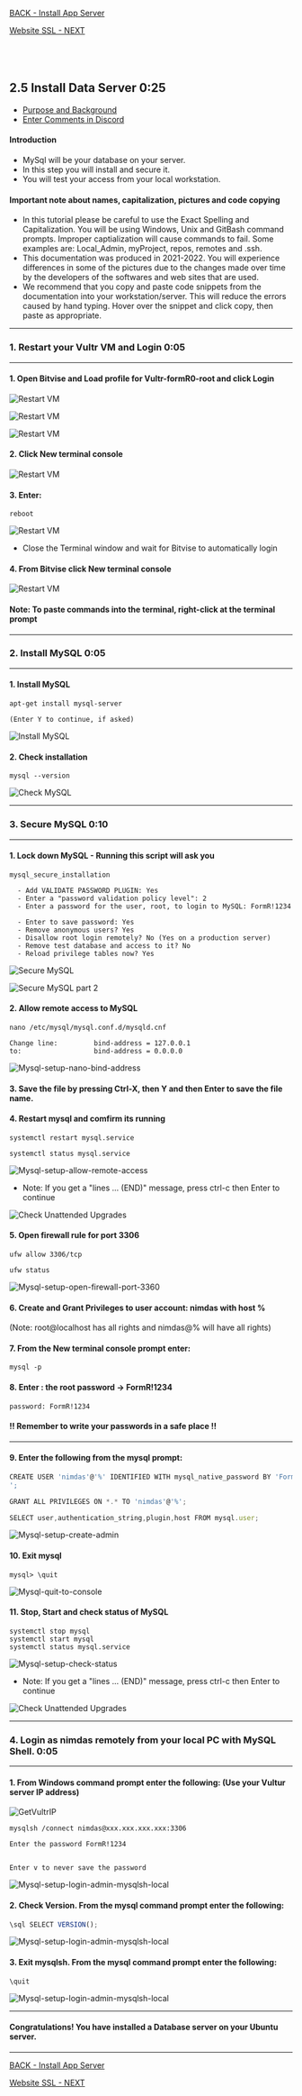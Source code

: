 <!-- ------------------------------------------------------------------------- -->

<div class="page-back">

[BACK - Install App Server ](/Setup/fr0304_Setup-App-Server-Ubuntu.md)
</div><div class="page-next">

[Website SSL - NEXT](/Setup/fr0306_Setup-Website-SSL-Ubuntu.md)
</div><div style="margin-top:35px">&nbsp;</div>

<!-- ------------------------------------------------------------------------- -->

## 2.5 Install Data Server 0:25 <!-- {docsify-ignore} -->
- [Purpose and Background](../Setup/purposes/pfr0305_Setup-Data-Server-Ubuntu.md)
- [Enter Comments in Discord](https://discord.com/channels/928752444316483585/932678480863305770)

#### Introduction <!-- {docsify-ignore} -->
- MySql will be your database on your server.
- In this step you will install and secure it.
- You will test your access from your local workstation.

#### Important note about names, capitalization, pictures and code copying <!-- {docsify-ignore} -->
- In this tutorial please be careful to use the Exact Spelling and Capitalization. You will be using Windows, Unix and GitBash command prompts. Improper captialization will cause commands to fail. Some examples are: Local_Admin, myProject, repos, remotes and .ssh.
- This documentation was produced in 2021-2022. You will experience differences in some of the pictures due to the changes made over time by the developers of the softwares and web sites that are used.
- We recommend that you copy and paste code snippets from the documentation into your workstation/server. This will reduce the errors caused by hand typing.
Hover over the snippet and click copy, then paste as appropriate.

----
### 1. Restart your Vultr VM and Login 0:05

----
#### 1. Open Bitvise and Load profile for Vultr-formR0-root and click Login

![Restart VM](./images/fr0300-01_restart-vm.png "Restart VM")

![Restart VM](./images/fr0300-01_restart-vm1.png "Restart VM")

![Restart VM](./images/fr0300-01_restart-vm2.png "Restart VM")

#### 2. Click New terminal console

![Restart VM](./images/fr0301-09_Vultr-New-Profile-Console.png "Restart VM")

#### 3. Enter:

```
reboot
```

![Restart VM](./images/fr0300-01_restart-vm4.png "Restart VM")

- Close the Terminal window and wait for Bitvise to automatically login

#### 4. From Bitvise click New terminal console

![Restart VM](./images/fr0301-09_Vultr-New-Profile-Console.png "Restart VM")

#### Note: To paste commands into the terminal, right-click at the terminal prompt 

----
### 2. Install MySQL 0:05
----
#### 1. Install MySQL

```
apt-get install mysql-server

(Enter Y to continue, if asked)

```

![Install MySQL](./images/fr0305-01_Ubuntu-install-mysql.png "Install MySQL")

#### 2. Check installation
```
mysql --version
```

![Check MySQL](./images/fr0305-02_Ubuntu-check-mysql.png "Check MySQL")

----
### 3. Secure MySQL 0:10
----
#### 1. Lock down MySQL - Running this script will ask you

```
mysql_secure_installation
```

      - Add VALIDATE PASSWORD PLUGIN: Yes
      - Enter a "password validation policy level": 2
      - Enter a password for the user, root, to login to MySQL: FormR!1234

      - Enter to save password: Yes
      - Remove anonymous users? Yes
      - Disallow root login remotely? No (Yes on a production server)
      - Remove test database and access to it? No 
      - Reload privilege tables now? Yes


![Secure MySQL](./images/fr0305-03_Ubuntu-secure-mysql.png "Secure MySQL")

![Secure MySQL part 2](./images/fr0305-03_Ubuntu-secure-mysql2.png "Secure MySQL part 2")

#### 2. Allow remote access to MySQL 

```
nano /etc/mysql/mysql.conf.d/mysqld.cnf

Change line:         bind-address = 127.0.0.1
to:                  bind-address = 0.0.0.0
```

![Mysql-setup-nano-bind-address](./images/fr0305-04_Ubuntu-nano-bind-address-mysql.png "Mysql-setup-nano-bind-address")

#### 3. Save the file by pressing Ctrl-X, then Y and then Enter to save the file name.

#### 4. Restart mysql and comfirm its running

```
systemctl restart mysql.service

systemctl status mysql.service
```

![Mysql-setup-allow-remote-access](./images/fr0305-05_Ubuntu-allow-remote-access-mysql.png "Mysql-setup-allow-remote-access")

- Note: If you get a "lines ... (END)" message, press ctrl-c then Enter to continue

![Check Unattended Upgrades](./images/fr0302-06_Ubuntu-Check-Unattended-Upgrades1.png "Check Unattended Upgrades")

#### 5. Open firewall rule for port 3306

```
ufw allow 3306/tcp

ufw status   
```

![Mysql-setup-open-firewall-port-3360](./images/fr0305-06_Ubuntu-open-firewall-port-3360-mysql.png "Mysql-setup-open-firewall-port-3360")

#### 6. Create and Grant Privileges to user account: nimdas with host %
(Note: root@localhost has all rights and nimdas@% will have all rights) 

#### 7. From the  New terminal console prompt enter:

```
mysql -p
```

#### 8. Enter : the root password -> FormR!1234


```
password: FormR!1234

```

#### !! Remember to write your passwords in a safe place !!
----

#### 9. Enter the following from the mysql prompt:

```js
CREATE USER 'nimdas'@'%' IDENTIFIED WITH mysql_native_password BY 'FormR!1234
';

GRANT ALL PRIVILEGES ON *.* TO 'nimdas'@'%';

SELECT user,authentication_string,plugin,host FROM mysql.user;
```
![Mysql-setup-create-admin](./images/fr0305-07_Ubuntu-create-admin-mysql.png "Mysql-setup-create-admin")

#### 10. Exit mysql
```
mysql> \quit
```

![Mysql-quit-to-console](./images/fr0305-08_Ubuntu-quit-to-console-mysql.png "Mysql-quit-to-console")

#### 11. Stop, Start and check status of MySQL
```
systemctl stop mysql
systemctl start mysql
systemctl status mysql.service
```

![Mysql-setup-check-status](./images/fr0305-09_Ubuntu-check-status-mysql.png "Mysql-setup-check-status")

- Note: If you get a "lines ... (END)" message, press ctrl-c then Enter to continue

![Check Unattended Upgrades](./images/fr0302-06_Ubuntu-Check-Unattended-Upgrades1.png "Check Unattended Upgrades")


----
### 4. Login as nimdas remotely from your local PC with MySQL Shell.  0:05
----
#### 1. From Windows command prompt enter the following: (Use your Vultur server IP address)

![GetVultrIP](./images/fr0302-12_Get-Vultr-IP.png "GetVultrIP")

```
mysqlsh /connect nimdas@xxx.xxx.xxx.xxx:3306

Enter the password FormR!1234


Enter v to never save the password
```

![Mysql-setup-login-admin-mysqlsh-local](./images/fr0305-10_Ubuntu-login-admin-mysqlsh-local.png "Mysql-setup-login-admin-mysqlsh-local")

#### 2. Check Version. From the mysql command prompt enter the following:

```js
\sql SELECT VERSION();
```

![Mysql-setup-login-admin-mysqlsh-local](./images/fr0305-10_Ubuntu-login-admin-mysqlsh-local1.png "Mysql-setup-login-admin-mysqlsh-local")
 
#### 3. Exit mysqlsh. From the mysql command prompt enter the following:

```
\quit
```
![Mysql-setup-login-admin-mysqlsh-local](./images/fr0305-10_Ubuntu-login-admin-mysqlsh-local2.png "Mysql-setup-login-admin-mysqlsh-local")

----
#### Congratulations! You have installed a Database server on your Ubuntu server.
----

<!-- ------------------------------------------------------------------------- -->

<div class="page-back">

[BACK - Install App Server ](/Setup/fr0304_Setup-App-Server-Ubuntu.md)
</div><div class="page-next">

[Website SSL - NEXT](/Setup/fr0306_Setup-Website-SSL-Ubuntu.md)
</div>

<!-- ------------------------------------------------------------------------- -->
